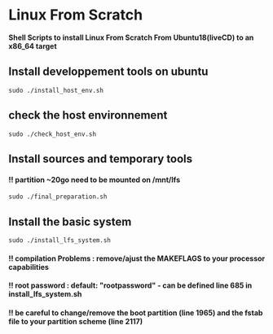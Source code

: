 # Linux From Scratch

**Shell Scripts to install Linux From Scratch From Ubuntu18(liveCD) to an x86_64 target**

## Install developpement tools on ubuntu ##
```
sudo ./install_host_env.sh
```
## check the host environnement ##
```
sudo ./check_host_env.sh
```
## Install sources and temporary tools ##

#### !! partition ~20go need to be mounted on /mnt/lfs
```
sudo ./final_preparation.sh
```
## Install the basic system ##
```
sudo ./install_lfs_system.sh
```
#### !! compilation Problems : remove/ajust the MAKEFLAGS to your processor capabilities
#### !! root password : default: "rootpassword" - can be defined line 685 in install_lfs_system.sh 
####  !! be careful to change/remove the boot partition (line 1965) and the fstab file to your partition scheme (line 2117)

